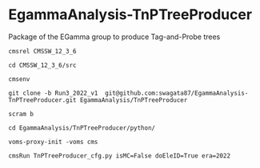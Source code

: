 # EgammaAnalysis-TnPTreeProducer

Package of the EGamma group to produce Tag-and-Probe trees

```
cmsrel CMSSW_12_3_6

cd CMSSW_12_3_6/src

cmsenv

git clone -b Run3_2022_v1  git@github.com:swagata87/EgammaAnalysis-TnPTreeProducer.git EgammaAnalysis/TnPTreeProducer

scram b

cd EgammaAnalysis/TnPTreeProducer/python/

voms-proxy-init -voms cms

cmsRun TnPTreeProducer_cfg.py isMC=False doEleID=True era=2022
```